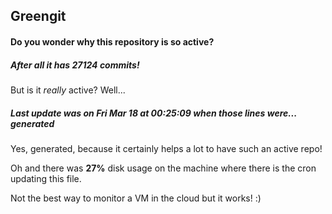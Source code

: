## Greengit

#### Do you wonder why this repository is so active?

##### After all it has 27124 commits!

But is it *really* active? Well...

##### Last update was on Fri Mar 18 at 00:25:09 when those lines were... generated

Yes, generated, because it certainly helps a lot to have such an active repo!

Oh and there was **27%** disk usage on the machine
where there is the cron updating this file.

Not the best way to monitor a VM in the cloud but it works! :)
